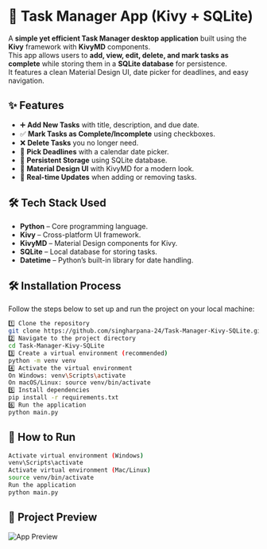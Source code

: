 # 📝 Task Manager App (Kivy + SQLite)

A **simple yet efficient Task Manager desktop application** built using the **Kivy** framework with **KivyMD** components.  
This app allows users to **add, view, edit, delete, and mark tasks as complete** while storing them in a **SQLite database** for persistence.  
It features a clean Material Design UI, date picker for deadlines, and easy navigation.


## ✨ Features
- ➕ **Add New Tasks** with title, description, and due date.  
- ✅ **Mark Tasks as Complete/Incomplete** using checkboxes.  
- ❌ **Delete Tasks** you no longer need.  
- 📅 **Pick Deadlines** with a calendar date picker.  
- 💾 **Persistent Storage** using SQLite database.  
- 🎨 **Material Design UI** with KivyMD for a modern look.  
- 🔄 **Real-time Updates** when adding or removing tasks.  


## 🛠 Tech Stack Used
- **Python** – Core programming language.  
- **Kivy** – Cross-platform UI framework.  
- **KivyMD** – Material Design components for Kivy.  
- **SQLite** – Local database for storing tasks.  
- **Datetime** – Python’s built-in library for date handling.  


## 🛠 Installation Process
Follow the steps below to set up and run the project on your local machine:
```bash
1️⃣ Clone the repository
git clone https://github.com/singharpana-24/Task-Manager-Kivy-SQLite.git
2️⃣ Navigate to the project directory
cd Task-Manager-Kivy-SQLite
3️⃣ Create a virtual environment (recommended)
python -m venv venv
4️⃣ Activate the virtual environment
On Windows: venv\Scripts\activate
On macOS/Linux: source venv/bin/activate
5️⃣ Install dependencies
pip install -r requirements.txt
6️⃣ Run the application
python main.py
```


## 🚀 How to Run
```bash
Activate virtual environment (Windows)
venv\Scripts\activate
Activate virtual environment (Mac/Linux)
source venv/bin/activate
Run the application
python main.py
```


## 📌 Project Preview

![App Preview]("taskmanager.png")




